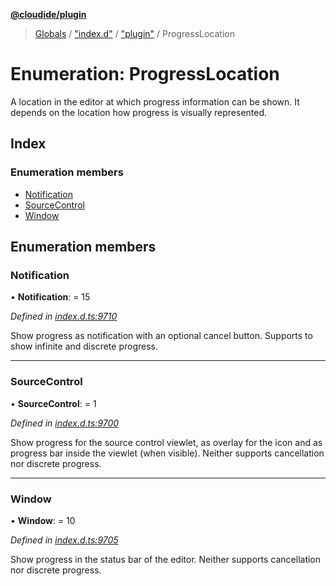 **[@cloudide/plugin](../README.md)**

> [Globals](../README.md) / ["index.d"](../modules/_index_d_.md) / ["plugin"](../modules/_index_d_._plugin_.md) / ProgressLocation

# Enumeration: ProgressLocation

A location in the editor at which progress information can be shown. It depends on the
location how progress is visually represented.

## Index

### Enumeration members

* [Notification](_index_d_._plugin_.progresslocation.md#notification)
* [SourceControl](_index_d_._plugin_.progresslocation.md#sourcecontrol)
* [Window](_index_d_._plugin_.progresslocation.md#window)

## Enumeration members

### Notification

•  **Notification**:  = 15

*Defined in [index.d.ts:9710](https://github.com/shuyaqian/cloudide-plugin-api/blob/6d83fa1/index.d.ts#L9710)*

Show progress as notification with an optional cancel button. Supports to show infinite and discrete progress.

___

### SourceControl

•  **SourceControl**:  = 1

*Defined in [index.d.ts:9700](https://github.com/shuyaqian/cloudide-plugin-api/blob/6d83fa1/index.d.ts#L9700)*

Show progress for the source control viewlet, as overlay for the icon and as progress bar
inside the viewlet (when visible). Neither supports cancellation nor discrete progress.

___

### Window

•  **Window**:  = 10

*Defined in [index.d.ts:9705](https://github.com/shuyaqian/cloudide-plugin-api/blob/6d83fa1/index.d.ts#L9705)*

Show progress in the status bar of the editor. Neither supports cancellation nor discrete progress.
